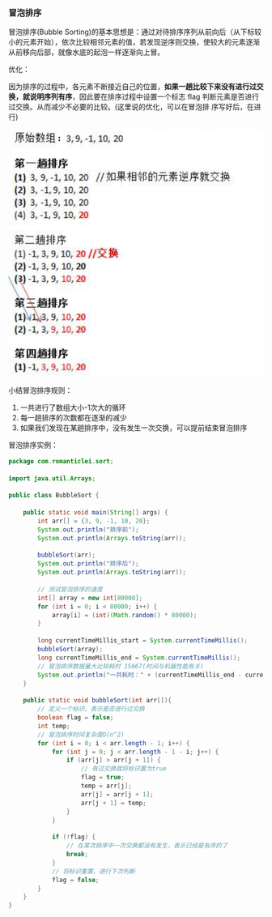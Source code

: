 ### 冒泡排序

冒泡排序(Bubble Sorting)的基本思想是：通过对待排序序列从前向后（从下标较小的元素开始），依次比较相邻元素的值，若发现逆序则交换，使较大的元素逐渐从前移向后部，就像水底的起泡一样逐渐向上冒。

优化：

因为排序的过程中，各元素不断接近自己的位置，**如果一趟比较下来没有进行过交换，就说明序列有序**，因此要在排序过程中设置一个标志 flag 判断元素是否进行过交换。从而减少不必要的比较。(这里说的优化，可以在冒泡排 序写好后，在进行)

![冒泡排序图解](images/冒泡排序图解.jpg)

小结冒泡排序规则：

1. 一共进行了数组大小-1次大的循环
2. 每一趟排序的次数都在逐渐的减少
3. 如果我们发现在某趟排序中，没有发生一次交换，可以提前结束冒泡排序

冒泡排序实例：

```java
package com.romanticlei.sort;

import java.util.Arrays;

public class BubbleSort {

    public static void main(String[] args) {
        int arr[] = {3, 9, -1, 10, 20};
        System.out.println("排序前");
        System.out.println(Arrays.toString(arr));

        bubbleSort(arr);
        System.out.println("排序后");
        System.out.println(Arrays.toString(arr));

        // 测试冒泡排序的速度
        int[] array = new int[80000];
        for (int i = 0; i < 80000; i++) {
            array[i] = (int)(Math.random() * 80000);
        }

        long currentTimeMillis_start = System.currentTimeMillis();
        bubbleSort(array);
        long currentTimeMillis_end = System.currentTimeMillis();
        // 冒泡排序数据量大比较耗时 15067(时间与机器性能有关)
        System.out.println("一共耗时：" + (currentTimeMillis_end - currentTimeMillis_start));
    }

    public static void bubbleSort(int arr[]){
        // 定义一个标识，表示是否进行过交换
        boolean flag = false;
        int temp;
        // 冒泡排序时间复杂度O(n^2)
        for (int i = 0; i < arr.length - 1; i++) {
            for (int j = 0; j < arr.length - 1 - i; j++) {
                if (arr[j] > arr[j + 1]) {
                    // 有过交换就将标识置为true
                    flag = true;
                    temp = arr[j];
                    arr[j] = arr[j + 1];
                    arr[j + 1] = temp;
                }
            }

            if (!flag) {
                // 在某次排序中一次交换都没有发生，表示已经是有序的了
                break;
            }
            // 将标识重置，进行下次判断
            flag = false;
        }
    }
}
```











